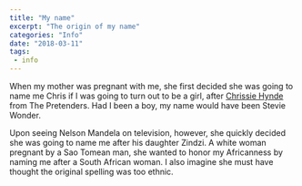 ```yaml
---
title: "My name"
excerpt: "The origin of my name"
categories: "Info"
date: "2018-03-11"
tags:
 - info
---
```

When my mother was pregnant with me, she first decided she was going to name me Chris if I was going to turn out to be a girl, after [Chrissie Hynde](https://en.wikipedia.org/wiki/Chrissie_Hynde) from The Pretenders. Had I been a boy, my name would have been Stevie Wonder.

Upon seeing Nelson Mandela on television, however, she quickly decided she was going to name me after his daughter Zindzi. A white woman pregnant by a Sao Tomean man, she wanted to honor my Africanness by naming me after a South African woman. I also imagine she must have thought the original spelling was too ethnic.